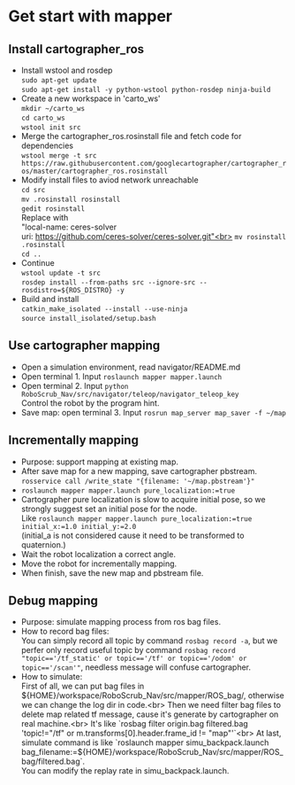 Get start with mapper
===
Install cartographer_ros
---
* Install wstool and rosdep<br>
`sudo apt-get update`<br>
`sudo apt-get install -y python-wstool python-rosdep ninja-build`<br>
* Create a new workspace in 'carto_ws'<br>
`mkdir ~/carto_ws`<br>
`cd carto_ws`<br>
`wstool init src`<br>
* Merge the cartographer_ros.rosinstall file and fetch code for dependencies<br>
`wstool merge -t src https://raw.githubusercontent.com/googlecartographer/cartographer_ros/master/cartographer_ros.rosinstall`<br>
* Modify install files to aviod network unreachable<br>
`cd src`<br>
`mv .rosinstall rosinstall`<br>
`gedit rosinstall`<br>
Replace with<br>
"local-name: ceres-solver<br>
uri: https://github.com/ceres-solver/ceres-solver.git"<br>
`mv rosinstall .rosinstall`<br>
`cd ..`<br>
* Continue<br>
`wstool update -t src`<br>
`rosdep install --from-paths src --ignore-src --rosdistro=${ROS_DISTRO} -y`<br>
* Build and install<br>
`catkin_make_isolated --install --use-ninja`<br>
`source install_isolated/setup.bash`<br>

Use cartographer mapping
---
* Open a simulation environment, read navigator/README.md<br>
* Open terminal 1. Input `roslaunch mapper mapper.launch`<br>
* Open terminal 2. Input `python RoboScrub_Nav/src/navigator/teleop/navigator_teleop_key`<br>
Control the robot by the program hint.<br>
* Save map: open terminal 3. Input `rosrun map_server map_saver -f ~/map`<br>

Incrementally mapping
---
* Purpose: support mapping at existing map.<br>
* After save map for a new mapping, save cartographer pbstream.<br>
`rosservice call /write_state "{filename: '~/map.pbstream'}"`<br>
* `roslaunch mapper mapper.launch pure_localization:=true`<br>
* Cartographer pure localization is slow to acquire initial pose, so we strongly suggest set an initial pose for the node.<br>
Like `roslaunch mapper mapper.launch pure_localization:=true initial_x:=1.0 initial_y:=2.0`<br>
(initial_a is not considered cause it need to be transformed to quaternion.)<br>
* Wait the robot localization a correct angle.<br>
* Move the robot for incrementally mapping.<br>
* When finish, save the new map and pbstream file.<br>

Debug mapping
---
* Purpose: simulate mapping process from ros bag files.<br>
* How to record bag files:<br>
You can simply record all topic by command `rosbag record -a`, but we perfer only record useful topic by command `rosbag record "topic=='/tf_static' or topic=='/tf' or topic=='/odom' or topic=='/scan'"`, needless message will confuse cartographer.<br>
* How to simulate:<br>
First of all, we can put bag files in ${HOME}/workspace/RoboScrub_Nav/src/mapper/ROS_bag/, otherwise we can change the log dir in code.<br>
Then we need filter bag files to delete map related tf message, cause it's generate by cartographer on real machine.<br>
It's like `rosbag filter origin.bag filtered.bag 'topic!="/tf" or m.transforms[0].header.frame_id != "map"'`<br>
At last, simulate command is like `roslaunch mapper simu_backpack.launch bag_filename:=${HOME}/workspace/RoboScrub_Nav/src/mapper/ROS_bag/filtered.bag`.<br>
You can modify the replay rate in simu_backpack.launch.
